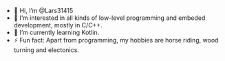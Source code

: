 - 👋 Hi, I’m @Lars31415
- 👀 I’m interested in all kinds of low-level programming and embeded development, mostly in C/C++.
- 🌱 I’m currently learning Kotlin.
- ⚡ Fun fact: Apart from programming, my hobbies are horse riding, wood turning and electonics.

<!---
Lars31415/Lars31415 is a ✨ special ✨ repository because its `README.md` (this file) appears on your GitHub profile.
You can click the Preview link to take a look at your changes.
--->
